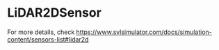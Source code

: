 # LiDAR2DSensor

For more details, check https://www.svlsimulator.com/docs/simulation-content/sensors-list#lidar2d
